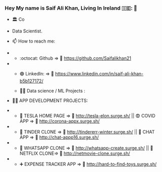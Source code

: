### Hey My name is Saif Ali Khan, Living In Ireland 🇮🇪: 👋


- :classical_building: Co

-  Data Scientist.

- 📫 How to reach me:  

- - :octocat: Github              => :link:	https://github.com/Saifalikhan21
- - :purple_circle: LinkedIn:     => :link:	https://www.linkedin.com/in/saif-ali-khan-b5b127172/
 
   - :technologist: Data science / ML Projects :    


- :technologist: APP DEVELOPMENT PROJECTS:    

- - :red_car:	TESLA HOME PAGE   => :link:	http://tesla-elon.surge.sh/   ||  :fearful: COVID APP  => :link:	http://corona-appx.surge.sh/              
- - :couple:	TINDER CLONE => :link:	http://tindererr-winter.surge.sh/   ||  :email: CHAT APP => :link: http://chat-appp16.surge.sh/ 
- - :email:	 WHATSAPP CLONE => :link:	http://whatsapp-create.surge.sh/  ||  :movie_camera: NETFLIX CLONE=> :link: http://netmovie-clone.surge.sh/
- - :heavy_plus_sign:	EXPENSE TRACKER APP  => :link:	http://hard-to-find-toys.surge.sh/
 


